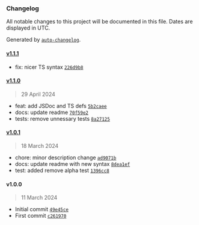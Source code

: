 ### Changelog

All notable changes to this project will be documented in this file. Dates are displayed in UTC.

Generated by [`auto-changelog`](https://github.com/CookPete/auto-changelog).

#### [v1.1.1](https://github.com/ChrisCodesThings/rgba-color-to-css-hex/compare/v1.1.0...v1.1.1)

- fix: nicer TS syntax [`226d9b8`](https://github.com/ChrisCodesThings/rgba-color-to-css-hex/commit/226d9b80482a248299afa911e0aa8637034b4f07)

#### [v1.1.0](https://github.com/ChrisCodesThings/rgba-color-to-css-hex/compare/v1.0.1...v1.1.0)

> 29 April 2024

- feat: add JSDoc and TS defs [`5b2caee`](https://github.com/ChrisCodesThings/rgba-color-to-css-hex/commit/5b2caee921ba44d08abadae06c73e04e8331d419)
- docs: update readme [`70f59e2`](https://github.com/ChrisCodesThings/rgba-color-to-css-hex/commit/70f59e2010d39996b171f98d8c0419fe01d94448)
- tests: remove unnessary tests [`8a27125`](https://github.com/ChrisCodesThings/rgba-color-to-css-hex/commit/8a271253bd65f7572fb385b35fc098241d6872d7)

#### [v1.0.1](https://github.com/ChrisCodesThings/rgba-color-to-css-hex/compare/v1.0.0...v1.0.1)

> 18 March 2024

- chore: minor description change [`ad9071b`](https://github.com/ChrisCodesThings/rgba-color-to-css-hex/commit/ad9071b7597e4ab306c2d657729503569b62a1a7)
- docs: update readme with new syntax [`8dea1ef`](https://github.com/ChrisCodesThings/rgba-color-to-css-hex/commit/8dea1ef5dfa5c5e32878a8f08d488420cc7733ad)
- test: added remove alpha test [`1396cc8`](https://github.com/ChrisCodesThings/rgba-color-to-css-hex/commit/1396cc85a787d79a2e0158e00b1b3b585870b461)

#### v1.0.0

> 11 March 2024

- Initial commit [`49e45ce`](https://github.com/ChrisCodesThings/rgba-color-to-css-hex/commit/49e45ce059de2e4ca02cafb0db57f42365610d38)
- First commit [`c261970`](https://github.com/ChrisCodesThings/rgba-color-to-css-hex/commit/c261970721b6459b6d1c4c0f3ac9026821029e9f)
